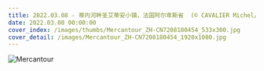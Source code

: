 ```yaml
---
title: 2022.03.08 - 蒂内河畔圣艾蒂安小镇，法国阿尔卑斯省  (© CAVALIER Michel/hemis.fr/Alamy Stock Photo)
date: 2022.03.08 00:00:00
cover_index: /images/thumbs/Mercantour_ZH-CN7208180454_533x300.jpg
cover_detail: /images/Mercantour_ZH-CN7208180454_1920x1080.jpg
---
```


![Mercantour](/images/Mercantour_ZH-CN7208180454_1920x1080.jpg)
